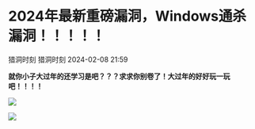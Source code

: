 #  2024年最新重磅漏洞，Windows通杀漏洞！！！！！   
猎洞时刻  猎洞时刻   2024-02-08 21:59  
  
**就你小子大过年的还学习是吧？？？求求你别卷了！大过年的好好玩一玩吧！！！！**  
  
![](https://mmbiz.qpic.cn/mmbiz_png/d6JIQYCSTH93NGibqmY1rhKiaiazEEmeLpIXWVx1XCmoujwS3Q4kwf6kc4dPKpVKvV8OKktmVajq9OLnFayOKvOAg/640?wx_fmt=png&from=appmsg "")  
  
  
![](https://mmbiz.qpic.cn/mmbiz_png/d6JIQYCSTH93NGibqmY1rhKiaiazEEmeLpIE8n5knMZ6558Lu4YtJcuWtyvYq5USTe6Q4sSuThssibNQKecgictVaTw/640?wx_fmt=png&from=appmsg "")  
  
  
  
